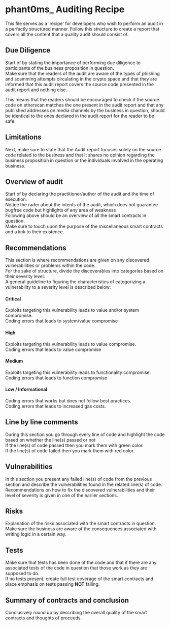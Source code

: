 # phant0ms_ Auditing Recipe

This file serves as a 'recipe' for developers who wish to perform an audit in a perfectly structured manner.
Follow this structure to create a report that covers all the content that a quality audit should consist of.

## Due Diligence

Start of by stating the importance of performing due diligence to participants of the business proposition in question.<br>
Make sure that the readers of the audit are aware of the types of phishing and scamming attempts circulating in the crypto space and that they are informed that this audit report covers the source code presented in the audit report and nothing else. <br>

This means that the readers should be encouraged to check if the source code on etherscan matches the one present in the audit report and that any published addresses on media channels by the business in question, should be identical to the ones declared in the audit report for the reader to be safe.


## Limitations
Next, make sure to state that the Audit report focuses solely on the source code related to the business and that it shares no opinion regarding the business proposition in question or the individuals involved in the operating business. 


## Overview of audit
Start of by declaring the practitioner/author of the audit and the time of execution. <br>
Notice the rader about the intents of the audit, which does not guarantee bugfree code but highlights of any area of weakness <br>
Following above should be an overview of all the smart contracts in question. <br>
Make sure to touch upon the purpose of the miscellaneous smart contracts and a link to their existence. 


## Recommendations
This section is where recommendations are given on any discovered vulnerabilities or problems within the code. <br>
For the sake of structure, divide the discoverables into categories based on their severity level: <br>
A general guideline to figuring the characteristics of categorizing a vulnerability to a severity level is described below: <br>

#### Critical 
Exploits targeting this vulnerability leads to value and/or system compromise. <br>
Coding errors that leads to system/value compromise

#### High
Exploits targeting this vulnerability leads to value compromise. <br>
Coding errors that leads to value compromise

#### Medium
Exploits targeting this vulnerability leads to functionality compromise. <br>
Coding errors that leads to function compromise

#### Low / Informational
Coding errors that works but does not follow best practices. <br>
Coding errors that leads to increased gas costs.


## Line by line comments
During this section you go through every line of code and highlight the code based on whether the line(s) passed or not <br>
If the line(s) of code passed then you mark them with green color. <br>
If the line(s) of code failed then you mark them with red color. 


## Vulnerabilities
In this section you present any failed line(s) of code from the previous section and describe the vulnerabilities found in the related line(s) of code. Recommendations on how to fix the discovered vulnerabilities and their level of severity is given in one of the earlier sections.


## Risks
Explanation of the risks associated with the smart contracts in question. <br>
Make sure the business are aware of the consequences associated with writing logic in a certain way.

## Tests
Make sure that tests has been done of the code and that if there are any associated tests of the code in question that those work as they are supposed to do. <br> If no tests present, create full test coverage of the smart contracts and place emphasis on tests passing <b>NOT</b> failing.


## Summary of contracts and conclusion
Conclusively round up by describing the overall quality of the smart contracts and thoughts of proceeds. 
